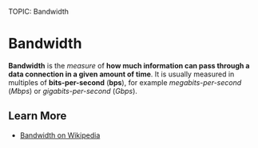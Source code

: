 TOPIC: Bandwidth

# Bandwidth

**Bandwidth** is the *measure* of **how much information can pass through a data connection in a given
amount of time**. It is usually measured in multiples of **bits-per-second** (**bps**),
for example *megabits-per-second* (*Mbps*) or *gigabits-per-second* (*Gbps*).

## Learn More

- [Bandwidth on Wikipedia](https://en.wikipedia.org/wiki/Bandwidth)

